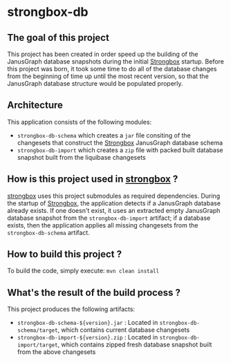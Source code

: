# strongbox-db

## The goal of this project
This project has been created in order speed up the building of the JanusGraph database snapshots during the initial [Strongbox](https://github.com/strongbox/strongbox) startup. Before this project was born, it took some time to do all of the database changes from the beginning of time up until the most recent version, so that the JanusGraph database structure would be populated properly.

## Architecture
This application consists of the following modules:
* `strongbox-db-schema` which creates a `jar` file consiting of the changesets that construct the [Strongbox](https://github.com/strongbox/strongbox) JanusGraph database schema
* `strongbox-db-import` which creates a `zip` file with packed built database snapshot built from the liquibase changesets

## How is this project used in [strongbox](https://github.com/strongbox/strongbox) ?
[strongbox](https://github.com/strongbox/strongbox) uses this project submodules as required dependencies. During the startup of [Strongbox](https://github.com/strongbox/strongbox), the application detects if a JanusGraph database already exists. If one doesn't exist, it uses an extracted empty JanusGraph database snapshot from the `strongbox-db-import` artifact; if a database exists, then the application applies all missing changesets from the `strongbox-db-schema` artifact.

## How to build this project ?
To build the code, simply execute:
`mvn clean install`

## What's the result of the build process ?
This project produces the following artifacts:
* `strongbox-db-schema-${version}.jar` : Located in `strongbox-db-schema/target`, which contains current database changesets
* `strongbox-db-import-${version}.zip` : Located in `strongbox-db-import/target`, which contains zipped fresh database snapshot built from the above changesets
